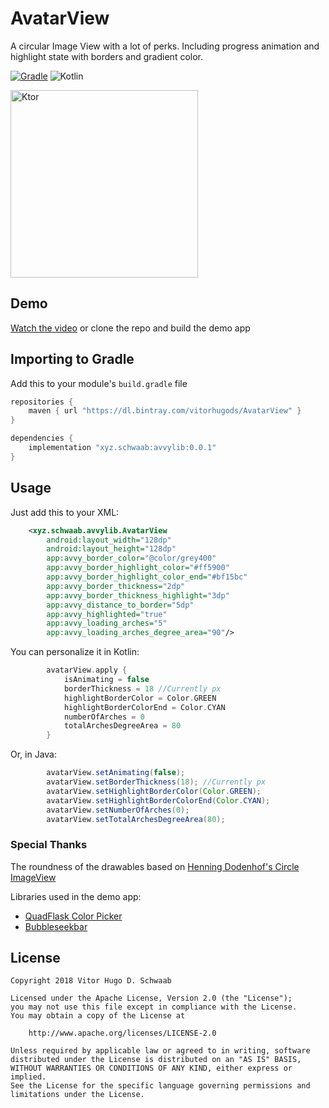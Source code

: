 # AvatarView
A circular Image View with a lot of perks. Including progress animation and highlight state with borders and gradient color.

[![Gradle](https://img.shields.io/badge/Version-0.0.1-green.svg)](https://github.com/vitorhugods/AvatarView/releasesgraphs/commit-activity)
![Kotlin](https://img.shields.io/badge/Kotlin-100%25-orange.svg)

<img src="https://raw.githubusercontent.com/vitorhugods/AvatarView/master/pics/ex1.png" alt="Ktor" width="300" style="max-width:100%;">


## Demo
[Watch the video](https://vimeo.com/291110435) or clone the repo and build the demo app

## Importing to Gradle
Add this to your module's `build.gradle` file
```gradle
repositories {
    maven { url "https://dl.bintray.com/vitorhugods/AvatarView" }
}

dependencies {
    implementation "xyz.schwaab:avvylib:0.0.1"
}
```

## Usage

Just add this to your XML:
```xml
    <xyz.schwaab.avvylib.AvatarView
        android:layout_width="128dp"
        android:layout_height="128dp"
        app:avvy_border_color="@color/grey400"
        app:avvy_border_highlight_color="#ff5900"
        app:avvy_border_highlight_color_end="#bf15bc"
        app:avvy_border_thickness="2dp"
        app:avvy_border_thickness_highlight="3dp"
        app:avvy_distance_to_border="5dp"
        app:avvy_highlighted="true"
        app:avvy_loading_arches="5"
        app:avvy_loading_arches_degree_area="90"/>
```

You can personalize it in Kotlin:
```kotlin
        avatarView.apply {
            isAnimating = false
            borderThickness = 18 //Currently px
            highlightBorderColor = Color.GREEN
            highlightBorderColorEnd = Color.CYAN
            numberOfArches = 0
            totalArchesDegreeArea = 80
        }
```

Or, in Java:
```java
        avatarView.setAnimating(false);
        avatarView.setBorderThickness(18); //Currently px
        avatarView.setHighlightBorderColor(Color.GREEN);
        avatarView.setHighlightBorderColorEnd(Color.CYAN);
        avatarView.setNumberOfArches(0);
        avatarView.setTotalArchesDegreeArea(80);
```


### Special Thanks
The roundness of the drawables based on [Henning Dodenhof's Circle ImageView](https://github.com/hdodenhof/CircleImageView)

 Libraries used in the demo app: 
 - [QuadFlask Color Picker](https://github.com/QuadFlask/colorpicker) 
 - [Bubbleseekbar](https://github.com/woxingxiao/BubbleS...)
 
 

License
-------

    Copyright 2018 Vitor Hugo D. Schwaab

    Licensed under the Apache License, Version 2.0 (the "License");
    you may not use this file except in compliance with the License.
    You may obtain a copy of the License at

        http://www.apache.org/licenses/LICENSE-2.0

    Unless required by applicable law or agreed to in writing, software
    distributed under the License is distributed on an "AS IS" BASIS,
    WITHOUT WARRANTIES OR CONDITIONS OF ANY KIND, either express or implied.
    See the License for the specific language governing permissions and
    limitations under the License.
